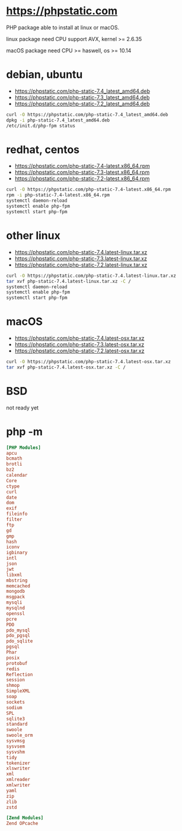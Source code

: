 # https://phpstatic.com

PHP package able to install at linux or macOS.

linux package need  CPU support AVX,  kernel >= 2.6.35

macOS package need CPU >= haswell, os >= 10.14


# debian, ubuntu 

* https://phpstatic.com/php-static-7.4_latest_amd64.deb
* https://phpstatic.com/php-static-7.3_latest_amd64.deb
* https://phpstatic.com/php-static-7.2_latest_amd64.deb

```sh
curl -O https://phpstatic.com/php-static-7.4_latest_amd64.deb
dpkg -i php-static-7.4_latest_amd64.deb
/etc/init.d/php-fpm status
```
# redhat, centos 

* https://phpstatic.com/php-static-7.4-latest.x86_64.rpm
* https://phpstatic.com/php-static-7.3-latest.x86_64.rpm
* https://phpstatic.com/php-static-7.2-latest.x86_64.rpm


```sh
curl -O https://phpstatic.com/php-static-7.4-latest.x86_64.rpm
rpm -i php-static-7.4-latest.x86_64.rpm
systemctl daemon-reload
systemctl enable php-fpm
systemctl start php-fpm
```

# other linux

* https://phpstatic.com/php-static-7.4.latest-linux.tar.xz
* https://phpstatic.com/php-static-7.3.latest-linux.tar.xz
* https://phpstatic.com/php-static-7.2.latest-linux.tar.xz


```sh
curl -O https://phpstatic.com/php-static-7.4.latest-linux.tar.xz
tar xvf php-static-7.4.latest-linux.tar.xz -C /
systemctl daemon-reload
systemctl enable php-fpm
systemctl start php-fpm
```


# macOS

* https://phpstatic.com/php-static-7.4.latest-osx.tar.xz
* https://phpstatic.com/php-static-7.3.latest-osx.tar.xz
* https://phpstatic.com/php-static-7.2.latest-osx.tar.xz

```sh
curl -O https://phpstatic.com/php-static-7.4.latest-osx.tar.xz
tar xvf php-static-7.4.latest-osx.tar.xz -C /
```


# BSD

not ready yet

# php -m
```ini
[PHP Modules]
apcu
bcmath
brotli
bz2
calendar
Core
ctype
curl
date
dom
exif
fileinfo
filter
ftp
gd
gmp
hash
iconv
igbinary
intl
json
jwt
libxml
mbstring
memcached
mongodb
msgpack
mysqli
mysqlnd
openssl
pcre
PDO
pdo_mysql
pdo_pgsql
pdo_sqlite
pgsql
Phar
posix
protobuf
redis
Reflection
session
shmop
SimpleXML
soap
sockets
sodium
SPL
sqlite3
standard
swoole
swoole_orm
sysvmsg
sysvsem
sysvshm
tidy
tokenizer
xlswriter
xml
xmlreader
xmlwriter
yaml
zip
zlib
zstd

[Zend Modules]
Zend OPcache
```
